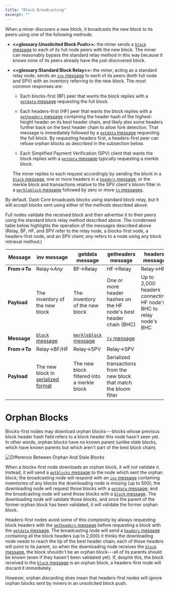 ```yaml
---
title: "Block Broadcasting"
excerpt: ""
---
```

When a miner discovers a new block, it broadcasts the new block to its peers using one of the following methods:

* **<<glossary:Unsolicited Block Push>>:**
  the miner sends a [`block` message](core-ref-p2p-network-data-messages#section-block) to each of its full node peers with the new block. The miner can reasonably bypass the standard relay method in this way because it knows none of its peers already have the just-discovered block.

* **<<glossary:Standard Block Relay>>:**
  the miner, acting as a standard relay node, sends an [`inv` message](core-ref-p2p-network-data-messages#section-inv) to each of its peers (both full node and SPV) with an inventory referring to the new block. The most common responses are:

   * Each blocks-first (BF) peer that wants the block replies with a [`getdata` message](core-ref-p2p-network-data-messages#section-getdata) requesting the full block.

   * Each headers-first (HF) peer that wants the block replies with a [`getheaders` message](core-ref-p2p-network-data-messages#section-getheaders) containing the header hash of the highest-height header on its best header chain, and likely also some headers further back on the best header chain to allow fork detection. That message is immediately followed by a [`getdata` message](core-ref-p2p-network-data-messages#section-getdata) requesting the full block. By requesting headers first, a headers-first peer can refuse orphan blocks as described in the subsection below.

   * Each Simplified Payment Verification (SPV) client that wants the block replies with a [`getdata` message](core-ref-p2p-network-data-messages#section-getdata) typically requesting a merkle block.

   The miner replies to each request accordingly by sending the block in a [`block` message](core-ref-p2p-network-data-messages#section-block), one or more headers in a [`headers` message](core-ref-p2p-network-data-messages#section-headers), or the merkle block and transactions relative to the SPV client's bloom filter in a [`merkleblock` message](core-ref-p2p-network-data-messages#section-merkleblock) followed by zero or more [`tx` messages](core-ref-p2p-network-data-messages#section-tx).

By default, Dash Core broadcasts blocks using standard block relay, but it will accept blocks sent using either of the methods described above.

Full nodes validate the received block and then advertise it to their peers using the standard block relay method described above.  The condensed table below highlights the operation of the messages described above (Relay, BF, HF, and SPV refer to the relay node, a blocks-first node, a headers-first node, and an SPV client; *any* refers to a node using any block retrieval method.)

| **Message** | inv message                                   | getdata message               | getheaders message                                     | headers message
| --- | --- | --- | --- | --- |
| **From→To** | Relay→_Any_                                            | BF→Relay                                   | HF→Relay                                                               | Relay→HF
| **Payload** | The inventory of the new block                         | The inventory of the new block             | One or more header hashes on the HF node's best header chain (BHC)     | Up to 2,000 headers connecting HF node's BHC to relay node's BHC
| **Message** | [`block` message](core-ref-p2p-network-data-messages#section-block)                               | [`merkleblock` message](core-ref-p2p-network-data-messages#section-merkleblock)       | [`tx` message](core-ref-p2p-network-data-messages#section-tx)                                                     |
| **From→To** | Relay→BF/HF                                            | Relay→SPV                                  | Relay→SPV                                                              |
| **Payload** | The new block in [serialized format](core-ref-block-chain-serialized-blocks) | The new block filtered into a merkle block | Serialized transactions from the new block that match the bloom filter |

# Orphan Blocks

Blocks-first nodes may download orphan blocks---blocks whose previous block header hash field refers to a block header this node hasn't seen yet. In other words, orphan blocks have no known parent (unlike stale blocks, which have known parents but which aren't part of the best block chain).

![Difference Between Orphan And Stale Blocks](https://dash-docs.github.io/img/dev/en-orphan-stale-definition.svg)

When a blocks-first node downloads an orphan block, it will not validate it. Instead, it will send a [`getblocks` message](core-ref-p2p-network-data-messages#section-getblocks) to the node which sent the orphan block; the broadcasting node will respond with an [`inv` message](core-ref-p2p-network-data-messages#section-inv) containing inventories of any blocks the downloading node is missing (up to 500); the downloading node will request those blocks with a [`getdata` message](core-ref-p2p-network-data-messages#section-getdata); and the broadcasting node will send those blocks with a [`block` message](core-ref-p2p-network-data-messages#section-block). The downloading node will validate those blocks, and once the parent of the former orphan block has been validated, it will validate the former orphan block.

Headers-first nodes avoid some of this complexity by always requesting block headers with the [`getheaders` message](core-ref-p2p-network-data-messages#section-getheaders) before requesting a block with the [`getdata` message](core-ref-p2p-network-data-messages#section-getdata). The broadcasting node will send a [`headers` message](core-ref-p2p-network-data-messages#section-headers) containing all the block headers (up to 2,000) it thinks the downloading node needs to reach the tip of the best header chain; each of those headers will point to its parent, so when the downloading node receives the [`block` message](core-ref-p2p-network-data-messages#section-block), the block shouldn't be an orphan block---all of its parents should be known (even if they haven't been validated yet). If, despite this, the block received in the [`block` message](core-ref-p2p-network-data-messages#section-block) is an orphan block, a headers-first node will discard it immediately.

However, orphan discarding does mean that headers-first nodes will ignore orphan blocks sent by miners in an unsolicited block push.
